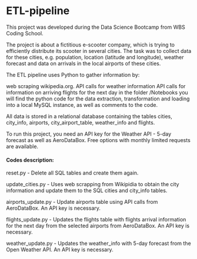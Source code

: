 # ETL-pipeline

This project was developed during the Data Science Bootcamp from WBS Coding School.

The project is about a fictitious e-scooter company, which is trying to efficiently distribute its scooter in several cities. 
The task was to collect data for these cities, e.g. population, location (latitude and longitude), weather forecast and data on arrivals in the local airports of these cities.

The ETL pipeline uses Python to gather information by:

web scraping wikipedia.org.
API calls for weather information
API calls for information on arriving flights for the next day
in the folder /Notebooks you will find the python code for the data extraction, transformation and loading into a local MySQL instance, as well as comments to the code.

All data is stored in a relational database containing the tables cities, city_info, airports, city_airport_table, weather_info and flights. 

To run this project, you need an API key for the Weather API - 5-day forecast as well as AeroDataBox. Free options with monthly limited requests are available.

#### Codes description: 

reset.py - Delete all SQL tables and create them again.

update_cities.py - Uses web scrapping from Wikipidia to obtain the city information and update them to the SQL cities and city_info tables.

airports_update.py - Update airports table using API calls from AeroDataBox. An API key is necessary. 

flights_update.py - Updates the flights table with flights arrival information for the next day from the selected airports from AeroDataBox. An API key is necessary. 

weather_update.py - Updates the weather_info with 5-day forecast from the Open Weather API. An API key is necessary.
